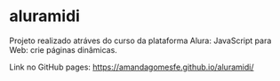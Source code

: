# aluramidi
Projeto realizado atráves do curso da plataforma Alura: JavaScript para Web: crie páginas dinâmicas.

Link no GitHub pages: https://amandagomesfe.github.io/aluramidi/
